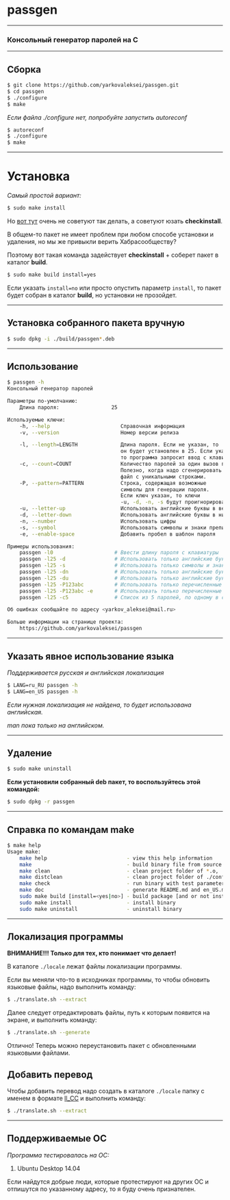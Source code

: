 # passgen

- - -
### Консольный генератор паролей на C

- - -
## Сборка

```bash
$ git clone https://github.com/yarkovaleksei/passgen.git
$ cd passgen
$ ./configure
$ make
```

*Если файла ./configure нет, попробуйте запустить autoreconf*

```bash
$ autoreconf
$ ./configure
$ make
```

- - -
# Установка

*Самый простой вариант:*

```bash
$ sudo make install
```

Но [вот тут](https://habrahabr.ru/post/130868/) очень не советуют так делать, а советуют юзать **checkinstall**.

В общем-то пакет не имеет проблем при любом способе установки и удаления, но мы же привыкли верить Хабрасообществу?

Поэтому вот такая команда задействует **checkinstall** + соберет пакет в каталог **build**.

```bash
$ sudo make build install=yes
```

Если указать `install=no` или просто опустить параметр `install`, то пакет будет собран в каталог **build**, но установки не прозойдет.

- - -
## Установка собранного пакета вручную

```bash
$ sudo dpkg -i ./build/passgen*.deb
```

- - -
## Использование

```bash
$ passgen -h
Консольный генератор паролей

Параметры по-умолчанию:
	Длина пароля:                 25

Используемые ключи:
	-h, --help                       Справочная информация
	-v, --version                    Номер версии релиза

	-l, --length=LENGTH              Длина пароля. Если не указан, то
	                                 он будет установлен в 25. Если указать 0,
	                                 то программа запросит ввод с клавиатуры.
	-c, --count=COUNT                Количество паролей за один вызов программы.
	                                 Полезно, когда надо сгенерировать
	                                 файл с уникальными строками.
	-P, --pattern=PATTERN            Строка, содержащая возможные
	                                 символы для генерации пароля.
	                                 Если ключ указан, то ключи
	                                 -u, -d, -n, -s будут проигнорированы.
	-u, --letter-up                  Использовать английские буквы в верхнем регистре
	-d, --letter-down                Использовать английские буквы в нижнем регистре
	-n, --number                     Использовать цифры
	-s, --symbol                     Использовать символы и знаки препинания
	-e, --enable-space               Добавить пробел в шаблон пароля

Примеры использования:
	passgen -l0                    # Ввести длину пароля с клавиатуры
	passgen -l25 -d                # Использовать только английские буквы в нижнем регистре
	passgen -l25 -s                # Использовать только символы и знаки препинания
	passgen -l25 -dn               # Использовать только английские буквы в нижнем регистре и цифры
	passgen -l25 -du               # Использовать только английские буквы в нижнем и верхнем регистре
	passgen -l25 -P123abc          # Использовать только перечисленные символы: '123abc'
	passgen -l25 -P123abc -e       # Использовать только перечисленные символы: '123abc' и пробел
	passgen -l25 -c5               # Список из 5 паролей, по одному в строке

Об ошибках сообщайте по адресу <yarkov_aleksei@mail.ru>

Больше информации на странице проекта:
	https://github.com/yarkovaleksei/passgen
```

- - -
## Указать явное использование языка

*Поддерживается русская и английская локализация*

```bash
$ LANG=ru_RU passgen -h
$ LANG=en_US passgen -h
```

*Если нужная локализация не найдена, то будет использована английская.*

*man пока только на английском.*

- - -
## Удаление

```bash
$ sudo make uninstall
```

**Если установили собранный deb пакет, то воспользуйтесь этой командой:**

```bash
$ sudo dpkg -r passgen
```

- - -
## Справка по командам make

```bash
$ make help
Usage make:
    make help                          - view this help information
    make                               - build binary file from source
    make clean                         - clean project folder of *.o, ./bin, etc.
    make distclean                     - clean project folder of ./configure created files
    make check                         - run binary with test parameters
    make doc                           - generate README.md and en_US.man files
    sudo make build [install=<yes|no>] - build package [and or not install]
    sudo make install                  - install binary
    sudo make uninstall                - uninstall binary
```

- - -
## Локализация программы

**ВНИМАНИЕ!!! Только для тех, кто понимает что делает!**

В каталоге `./locale` лежат файлы локализации программы.

Если вы меняли что-то в исходниках программы, то чтобы обновить языковые файлы, надо выполнить команду:

```bash
$ ./translate.sh --extract
```

Далее следует отредактировать файлы, путь к которым появится на экране, и выполнить команду:

```bash
$ ./translate.sh --generate
```

Отлично! Теперь можно переустановить пакет с обновленными языковыми файлами.

## Добавить перевод

Чтобы добавить перевод надо создать в каталоге `./locale` папку с именем в формате [ll_CC](https://docs.moodle.org/dev/Table_of_locales) и выполнить команду:

```bash
$ ./translate.sh --extract
```

- - -
## Поддерживаемые ОС

*Программа тестировалась на ОС:*

1. Ubuntu Desktop 14.04

Если найдутся добрые люди, которые протестируют на других ОС и отпишутся по указанному адресу, то я буду очень признателен.
